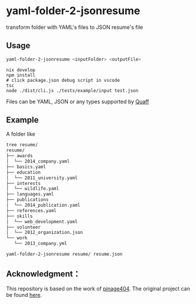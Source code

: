 # yaml-folder-2-jsonresume

transform folder with YAML's files to JSON resume's file

## Usage

```sh
yaml-folder-2-jsonresume <inputFolder> <outputFile>
```

```shell
nix develop
npm install
# click package.json debug script in vscode
tsc
node ./dist/cli.js ./tests/example/input test.json
```

Files can be YAML, JSON or any types supported by [Quaff](https://www.npmjs.com/package/quaff)

## Example

A folder like

```sh
tree resume/
resume/
├── awards
│  └── 2014_company.yaml
├── basics.yaml
├── education
│  └── 2011_university.yaml
├── interests
│  └── wildlife.yaml
├── languages.yaml
├── publications
│  └── 2014_publication.yaml
├── references.yaml
├── skills
│  └── web_development.yaml
├── volunteer
│  └── 2012_organization.json
└── work
   └── 2013_company.yml

yaml-folder-2-jsonresume resume/ resume.json
```
## Acknowledgment：

This repository is based on the work of [pinage404](https://gitlab.com/pinage404). The original project can be found [here](https://gitlab.com/pinage404/yaml-folder-2-jsonresume).